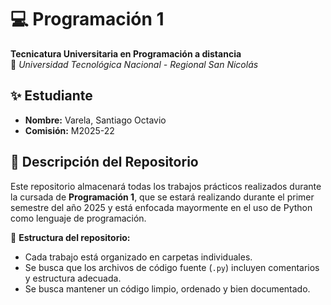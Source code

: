 # 💻 Programación 1  
**Tecnicatura Universitaria en Programación a distancia**  
📍 *Universidad Tecnológica Nacional - Regional San Nicolás*   

## ✨ Estudiante

- **Nombre:** Varela, Santiago Octavio
- **Comisión:** M2025-22

## 📂 Descripción del Repositorio

Este repositorio almacenará todas los trabajos prácticos realizados durante la cursada de **Programación 1**, que se estará realizando durante el primer semestre del año 2025 y está enfocada mayormente en el uso de Python como lenguaje de programación.   

📌 **Estructura del repositorio:**

- Cada trabajo está organizado en carpetas individuales.  
- Se busca que los archivos de código fuente (`.py`) incluyen comentarios y estructura adecuada.  
- Se busca mantener un código limpio, ordenado y bien documentado.  


